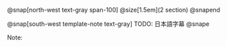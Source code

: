 @snap[north-west text-gray span-100]
@size[1.5em](2 section)
@snapend

@snap[south-west template-note text-gray]
TODO: 日本語字幕
@snape

Note:
